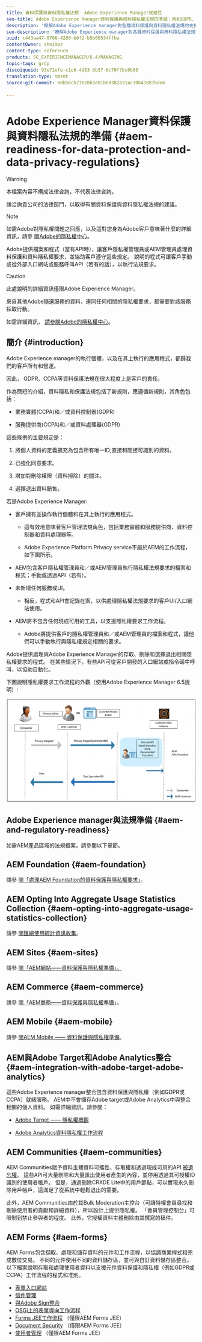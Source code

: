 ```yaml
---
title: 資料保護與資料隱私權法規- Adobe Experience Manager就緒性
seo-title: Adobe Experience Manager資料保護與資料隱私權法規的準備；例如GDPR、CCPA等
description: '瞭解Adobe Experience manager對各種資料保護與資料隱私權法規的支援；包括歐盟通用資料保護規則(GDPR)、加州消費者隱私法，以及實作新AEM專案時如何遵守。 '
seo-description: '瞭解Adobe Experience manager對各種資料保護與資料隱私權法規的支援；包括歐盟通用資料保護規則(GDPR)、加州消費者隱私法，以及實作新AEM專案時如何遵守。 '
uuid: c443aa47-0766-4280-b0f2-b5b06534ffba
contentOwner: aheimoz
content-type: reference
products: SG_EXPERIENCEMANAGER/6.4/MANAGING
topic-tags: grdp
discoiquuid: 93e71efe-c1c6-4d83-9b57-6c70f7bc0b80
translation-type: tm+mt
source-git-commit: 0db56cb77628b3e81b69382a314c30b43887bde6

---
```



# Adobe Experience Manager資料保護與資料隱私法規的準備 {#aem-readiness-for-data-protection-and-data-privacy-regulations}

>[!WARNING]
>
>本檔案內容不構成法律咨詢，不代表法律咨詢。
>
>請洽詢貴公司的法律部門，以取得有關資料保護與資料隱私權法規的建議。

>[!NOTE]
>
>如需Adobe對隱私權問題之回應，以及這對您身為Adobe客戶意味著什麼的詳細資訊，請參 [閱Adobe的隱私權中心](https://www.adobe.com/privacy.html)。

Adobe提供檔案和程式（當有API時），讓客戶隱私權管理員或AEM管理員處理資料保護和資料隱私權要求，並協助客戶遵守這些規定。 說明的程式可讓客戶手動或從外部入口網站或服務呼叫API（若有的話），以執行法規要求。

>[!CAUTION]
>
>此處說明的詳細資訊僅限Adobe Experience Manager。
>
>來自其他Adobe隨選服務的資料，連同任何相關的隱私權要求，都需要對該服務採取行動。
>
>如需詳細資訊， [請參閱Adobe的隱私權中心](https://www.adobe.com/privacy.html)。

## 簡介 {#introduction}

Adobe Experience manager的執行個體，以及在其上執行的應用程式，都歸我們的客戶所有和營運。

因此， GDPR、CCPA等資料保護法規在很大程度上是客戶的責任。

作為簡短的介紹，資料隱私和保護法規包括了新規則，應遵循新規則，其角色包括：

* 業務實體(CCPA)和／或資料控制器(GDPR)

* 服務提供商(CCPA)和／或資料處理器(GDPR)

這些條例的主要規定是：

1. 將個人資料的定義擴充為包含所有唯一ID;直接和間接可識別的資料。

2. 已強化同意要求。

3. 增加對刪除權限（資料擦除）的關注。

4. 選擇退出資料銷售。

若是Adobe Experience Manager:

* 客戶擁有並操作執行個體和在其上執行的應用程式。

   * 這有效地意味著客戶管理法規角色，包括業務實體和服務提供商、資料控制器和資料處理器等。

   * Adobe Experience Platform Privacy service不屬於AEM的工作流程，如下圖所示。

* AEM包含客戶隱私權管理員和／或AEM管理員執行隱私權法規要求的檔案和程式；手動或透過API（若有）。

* 未新增任何服務或UI。

   * 相反，程式和API會記錄在案，以供處理隱私權法規要求的客戶UI/入口網站使用。

* AEM將不包含任何現成可用的工具，以支援隱私權要求工作流程。

   * Adobe將提供客戶的隱私權管理員和／或AEM管理員的檔案和程式，讓他們可以手動執行與隱私權規定相關的要求。

Adobe提供處理與Adobe Experience Manager的存取、刪除和選擇退出相關隱私權要求的程式。 在某些情況下，有些API可從客戶開發的入口網站或指令碼中呼叫，以協助自動化。

下圖說明隱私權要求工作流程的外觀（使用Adobe Experience Manager 6.5說明）:

![資料保護與隱私權](assets/data-protection-and-privacy-01.png)

## Adobe Experience manager與法規準備 {#aem-and-regulatory-readiness}

如需AEM產品區域的法規檔案，請參閱以下章節。

## AEM Foundation {#aem-foundation}

請參 [閱「處理AEM Foundation的資料保護與隱私權要求」](/help/sites-administering/handling-gdpr-requests-for-aem-platform.md)。

## AEM Opting Into Aggregate Usage Statistics Collection {#aem-opting-into-aggregate-usage-statistics-collection}

請參 [閱匯總使用統計資訊收集](/help/sites-deploying/opt-in-aggregated-usage-statistics.md)。

## AEM Sites {#aem-sites}

請參 [閱「AEM網站——資料保護與隱私權準備」。](/help/sites-administering/gdpr-compliance-sites.md)

## AEM Commerce {#aem-commerce}

請參 [閱「AEM商務——資料保護與隱私權準備](/help/sites-administering/gdpr-compliance-commerce.md)」。

## AEM Mobile {#aem-mobile}

請參 [閱AEM Mobile —— 資料保護與隱私權準備](/help/mobile/aem-mobile-gdpr-compliance.md)。

## AEM與Adobe Target和Adobe Analytics整合 {#aem-integration-with-adobe-target-adobe-analytics}

這些Adobe Experience manager整合包含資料保護與隱私權（例如GDPR或CCPA）就緒服務。 AEM中不會儲存Adobe target或Adobe Analytics中與整合相關的個人資料。
如需詳細資訊，請參閱：

* [Adobe Target —— 隱私權概觀](https://docs.adobe.com/content/help/en/target/using/implement-target/before-implement/privacy/privacy.html)

* [Adobe Analytics資料隱私權工作流程](https://docs.adobe.com/content/help/en/analytics/admin/data-governance/an-gdpr-workflow.html)

## AEM Communities {#aem-communities}

AEM Communities賦予資料主體資料可攜性、存取權和透過現成可用的API [被遺忘權](/help/communities/user-ugc-management-service.md)。 這些API可大量刪除和大量匯出使用者產生的內容，並停用透過其可授權ID識別的使用者帳戶。 但是，通過刪除CRXDE Lite中的用戶節點，可以實現永久刪除用戶帳戶，這滿足了從系統中輕鬆退出的需要。

此外，AEM Communities由於其Bulk Moderation主控台（可讓特權會員尋找和刪除使用者的貢獻和詳細資料），所以設計上提供隱私權。 「會員管理控制台」可限制到禁止參與者的程度。 此外，它授權資料主體刪除由其撰寫的稿件。

## AEM Forms {#aem-forms}

AEM Forms包含擷取、處理和儲存資料的元件和工作流程，以協調商業程式和完成數位交易。 不同的元件使用不同的資料儲存區，並可與自訂資料儲存區整合。 以下檔案說明存取和處理使用者資料以支援元件資料保護和隱私權（例如GDPR或CCPA）工作流程的程式和准則。

* [表單入口網站](/help/forms/using/forms-portal-handling-user-data.md)
* [信件管理](/help/forms/using/correspondence-management-handling-user-data.md)
* [與Adobe Sign整合](/help/forms/using/integration-adobe-sign-handling-user-data.md)
* [OSGi上的表單導向工作流程](/help/forms/using/forms-workflow-osgi-handling-user-data.md)
* [Forms JEE工作流程](/help/forms/using/forms-workflow-jee-handling-user-data.md) （僅限AEM Forms JEE）
* [Document Security](/help/forms/using/document-security-handling-user-data.md) （僅限AEM Forms JEE）
* [使用者管理](/help/forms/using/user-management-handling-user-data.md) （僅限AEM Forms JEE）
